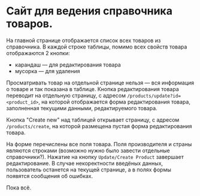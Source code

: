# Сайт для ведения справочника товаров.
На главной странице отображается список всех товаров из справочника.
В каждой строке таблицы, помимо всех свойств товара отображаются 2 кнопки: 
 - карандаш &mdash; для редактирования товара
 - мусорка &mdash; для удаления

Просматривать товар на отдельной странице нельзя &mdash; вся информация о товаре и так показана в таблице.
Кнопка редактирования товара переводит на отдельную страницу, с адресом 
`/products/update?id=<product_id>`, на которой отображается форма редактирования товара,
заполненная текущими данными, редактируемого товара.

Кнопка "Create new" над таблицей открывает страницу, с адресом `/products/create`, 
на которой размещена пустая форма редактирования товара.

На форме перечислены все поля товара. 
Поля производителя и страны являются строками (возможно нужно было завести отдельные справочники?).
Нажатие на кнопку `Update/Create Product` завершает редактирование. В случае некоректности введёных данных,
пользователь останется на текущей странице, а в полях формы появятся сообщения об ошибках.

Пока всё.
